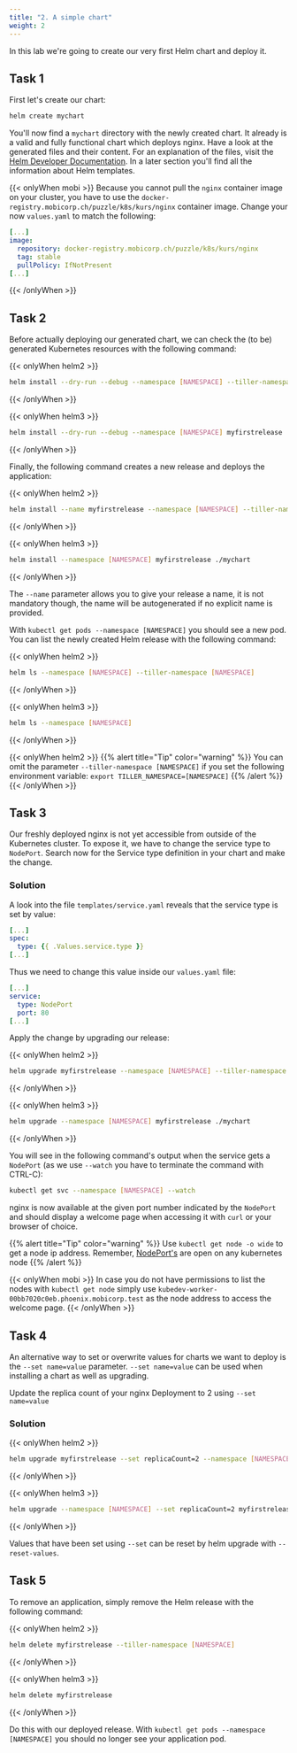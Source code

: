 ```yaml
---
title: "2. A simple chart"
weight: 2
---
```


In this lab we're going to create our very first Helm chart and deploy it.


## Task 1

First let's create our chart:

```bash
helm create mychart
```

You'll now find a `mychart` directory with the newly created chart. It already is a valid and fully functional chart which deploys nginx. Have a look at the generated files and their content. For an explanation of the files, visit the [Helm Developer Documentation](https://docs.helm.sh/developing_charts/#the-chart-file-structure). In a later section you'll find all the information about Helm templates.


{{< onlyWhen mobi >}}
Because you cannot pull the `nginx` container image on your cluster, you have to use the `docker-registry.mobicorp.ch/puzzle/k8s/kurs/nginx` container image. Change your now `values.yaml` to match the following:

```yaml
[...]
image:
  repository: docker-registry.mobicorp.ch/puzzle/k8s/kurs/nginx
  tag: stable
  pullPolicy: IfNotPresent
[...]
```
{{< /onlyWhen >}}

## Task 2

Before actually deploying our generated chart, we can check the (to be) generated Kubernetes resources with the following command:

{{< onlyWhen helm2 >}}
```bash
helm install --dry-run --debug --namespace [NAMESPACE] --tiller-namespace [NAMESPACE] ./mychart
```
{{< /onlyWhen >}}

{{< onlyWhen helm3 >}}
```bash
helm install --dry-run --debug --namespace [NAMESPACE] myfirstrelease ./mychart
```
{{< /onlyWhen >}}


Finally, the following command creates a new release and deploys the application:

{{< onlyWhen helm2 >}}
```bash
helm install --name myfirstrelease --namespace [NAMESPACE] --tiller-namespace [NAMESPACE] ./mychart 
```
{{< /onlyWhen >}}

{{< onlyWhen helm3 >}}
```bash
helm install --namespace [NAMESPACE] myfirstrelease ./mychart
```
{{< /onlyWhen >}}

The `--name` parameter allows you to give your release a name, it is not mandatory though, the name will be autogenerated if no explicit name is provided.

With `kubectl get pods --namespace [NAMESPACE]` you should see a new pod. You can list the newly created Helm release with the following command:

{{< onlyWhen helm2 >}}
```bash
helm ls --namespace [NAMESPACE] --tiller-namespace [NAMESPACE]
```
{{< /onlyWhen >}}

{{< onlyWhen helm3 >}}
```bash
helm ls --namespace [NAMESPACE]
```
{{< /onlyWhen >}}

{{< onlyWhen helm2 >}}
{{% alert title="Tip" color="warning" %}}
You can omit the parameter `--tiller-namespace [NAMESPACE]` if you set the following environment variable: `export TILLER_NAMESPACE=[NAMESPACE]`
{{% /alert %}}
{{< /onlyWhen >}}

## Task 3

Our freshly deployed nginx is not yet accessible from outside of the Kubernetes cluster. To expose it, we have to change the service type to `NodePort`.
Search now for the Service type definition in your chart and make the change.

### Solution
A look into the file `templates/service.yaml` reveals that the service type is set by value:
```yaml
[...]
spec:
  type: {{ .Values.service.type }}
[...]
```

Thus we need to change this value inside our `values.yaml` file:
```yaml
[...]
service:
  type: NodePort
  port: 80
[...]
```

Apply the change by upgrading our release:

{{< onlyWhen helm2 >}}
```bash
helm upgrade myfirstrelease --namespace [NAMESPACE] --tiller-namespace [NAMESPACE] ./mychart
```
{{< /onlyWhen >}}

{{< onlyWhen helm3 >}}
```bash
helm upgrade --namespace [NAMESPACE] myfirstrelease ./mychart 
```
{{< /onlyWhen >}}


You will see in the following command's output when the service gets a `NodePort` (as we use `--watch` you have to terminate the command with CTRL-C):

```bash
kubectl get svc --namespace [NAMESPACE] --watch
```

nginx is now available at the given port number indicated by the `NodePort` and should display a welcome page when accessing it with `curl` or your browser of choice.


{{% alert title="Tip" color="warning" %}}
Use `kubectl get node -o wide` to get a node ip address. Remember, [NodePort's](https://kubernetes.io/docs/concepts/services-networking/service/#nodeport) are open on any kubernetes node
{{% /alert %}}

{{< onlyWhen mobi >}}
In case you do not have permissions to list the nodes with `kubectl get node` simply use `kubedev-worker-00bb7020c0eb.phoenix.mobicorp.test` as the node address to access the welcome page.
{{< /onlyWhen >}}

## Task 4

An alternative way to set or overwrite values for charts we want to deploy is the `--set name=value` parameter. `--set name=value` can be used when installing a chart as well as upgrading.

Update the replica count of your nginx Deployment to 2 using `--set name=value`


### Solution

{{< onlyWhen helm2 >}}
```bash
helm upgrade myfirstrelease --set replicaCount=2 --namespace [NAMESPACE] --tiller-namespace [NAMESPACE] ./mychart
```
{{< /onlyWhen >}}

{{< onlyWhen helm3 >}}
```bash
helm upgrade --namespace [NAMESPACE] --set replicaCount=2 myfirstrelease ./mychart 
```
{{< /onlyWhen >}}

Values that have been set using `--set` can be reset by helm upgrade with `--reset-values`.


## Task 5

To remove an application, simply remove the Helm release with the following command:

{{< onlyWhen helm2 >}}
```bash
helm delete myfirstrelease --tiller-namespace [NAMESPACE]
```
{{< /onlyWhen >}}

{{< onlyWhen helm3 >}}
```bash
helm delete myfirstrelease
```
{{< /onlyWhen >}}

Do this with our deployed release. With `kubectl get pods --namespace [NAMESPACE]` you should no longer see your application pod.
